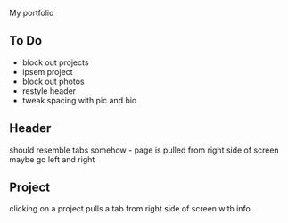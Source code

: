 My portfolio

## To Do

* block out projects
* ipsem project
* block out photos
* restyle header
* tweak spacing with pic and bio

## Header
should resemble tabs somehow - page is pulled from right side of screen
maybe go left and right

## Project
clicking on a project pulls a tab from right side of screen with info
